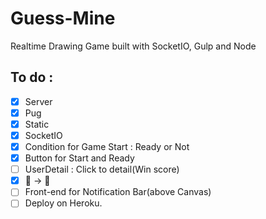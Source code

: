 # Guess-Mine

Realtime Drawing Game built with SocketIO, Gulp and Node

## To do :

- [x] Server
- [x] Pug
- [x] Static
- [x] SocketIO
- [x] Condition for Game Start : Ready or Not
- [x] Button for Start and Ready
- [ ] UserDetail : Click to detail(Win score)
- [x] 🤑 -> 👑
- [ ] Front-end for Notification Bar(above Canvas)
- [ ] Deploy on Heroku.
